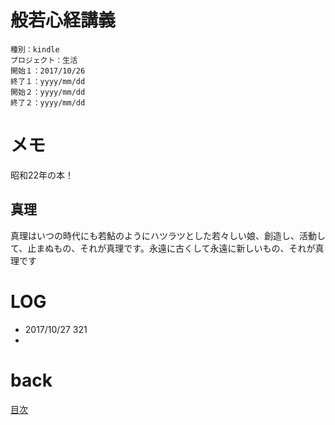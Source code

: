 # 般若心経講義

    種別：kindle
    プロジェクト：生活
    開始１：2017/10/26
    終了１：yyyy/mm/dd
    開始２：yyyy/mm/dd
    終了２：yyyy/mm/dd

# メモ
昭和22年の本！
## 真理
真理はいつの時代にも若鮎のようにハツラツとした若々しい娘、創造し、活動して、止まぬもの、それが真理です。永遠に古くして永遠に新しいもの、それが真理です


# LOG
- 2017/10/27 321
- 

# back
[目次](README.md)

